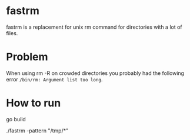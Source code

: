 # fastrm

fastrm is a replacement for unix rm command for directories with a lot of files.


# Problem 

When using rm -R on crowded directories you probably had the following error  `/bin/rm: Argument list too long`.

# How to run

go build

./fastrm -pattern "/tmp/*"

